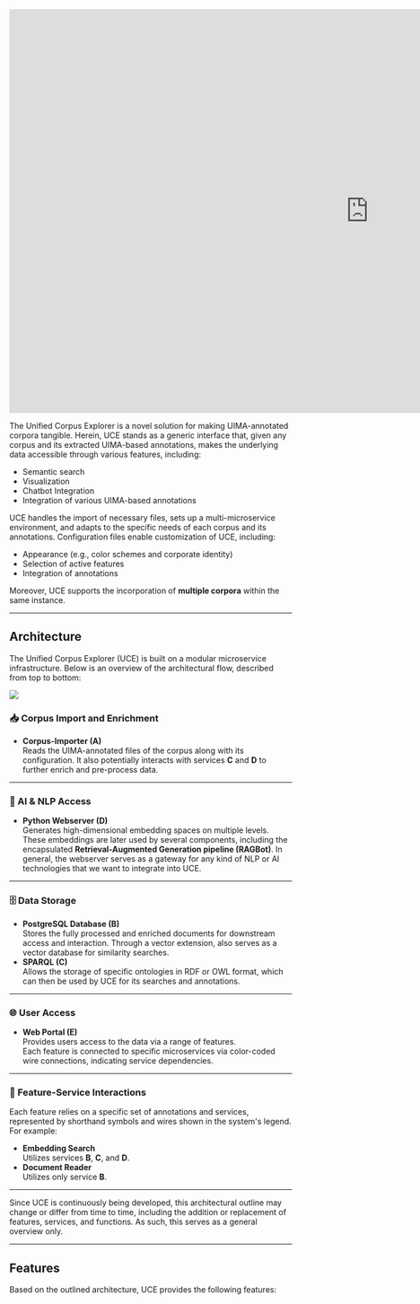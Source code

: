<div class="video-wrapper">
    <iframe width="1280" height="720" src="https://www.youtube.com/embed/f3kB9pNPjsk?si=xxL39RulhGyFAG3D" title="YouTube video player" frameborder="0" allow="accelerometer; autoplay; clipboard-write; encrypted-media; gyroscope; picture-in-picture; web-share" referrerpolicy="strict-origin-when-cross-origin" allowfullscreen></iframe>
</div>

The Unified Corpus Explorer is a novel solution for making UIMA-annotated corpora tangible. Herein, UCE stands as a generic interface that, given any corpus and its extracted UIMA-based annotations, makes the underlying data accessible through various features, including:

- Semantic search  
- Visualization
- Chatbot Integration  
- Integration of various UIMA-based annotations  

UCE handles the import of necessary files, sets up a multi-microservice environment, and adapts to the specific needs of each corpus and its annotations. Configuration files enable customization of UCE, including:

- Appearance (e.g., color schemes and corporate identity)
- Selection of active features
- Integration of annotations

Moreover, UCE supports the incorporation of **multiple corpora** within the same instance.

<hr/>

## Architecture

The Unified Corpus Explorer (UCE) is built on a modular microservice infrastructure. Below is an overview of the architectural flow, described from top to bottom:

<div class="dockpanel">
    <div class="left">
        <img src="./../img/architecture.png"/>
    </div>
    <div class="right">
    <h3>📥 Corpus Import and Enrichment</h3>
    <ul>
    <li><strong>Corpus-Importer (A)</strong><br>
        Reads the UIMA-annotated files of the corpus along with its configuration. It also potentially interacts with services <strong>C</strong> and <strong>D</strong> to further enrich and pre-process data.
    </li>
    </ul>
    <hr/>
    <h3>🧠 AI & NLP Access</h3>
    <ul>
    <li><strong>Python Webserver (D)</strong><br>
        Generates high-dimensional embedding spaces on multiple levels. These embeddings are later used by several components, including the encapsulated <strong>Retrieval-Augmented Generation pipeline (RAGBot)</strong>. In general, the webserver serves as a gateway for any kind of NLP or AI technologies that we want to integrate into UCE.
    </li>
    </ul>
    <hr/>
    <h3>🗄️ Data Storage</h3>
    <ul>
    <li><strong>PostgreSQL Database (B)</strong><br>
        Stores the fully processed and enriched documents for downstream access and interaction. Through a vector extension, also serves as a vector database for similarity searches.
    </li>
    <li><strong>SPARQL (C)</strong><br>
        Allows the storage of specific ontologies in RDF or OWL format, which can then be used by UCE for its searches and annotations.
    </li>
    </ul>
    <hr/>
    <h3>🌐 User Access</h3>
    <ul>
    <li><strong>Web Portal (E)</strong><br>
        Provides users access to the data via a range of features.<br>
        Each feature is connected to specific microservices via color-coded wire connections, indicating service dependencies.
    </li>
    </ul>
    <hr/>
    <h3>🧬 Feature-Service Interactions</h3>
    <p>Each feature relies on a specific set of annotations and services, represented by shorthand symbols and wires shown in the system's legend. For example:</p>
    <ul>
    <li><strong>Embedding Search</strong><br>
        Utilizes services <strong>B</strong>, <strong>C</strong>, and <strong>D</strong>.
    </li>
    <li><strong>Document Reader</strong><br>
        Utilizes only service <strong>B</strong>.
    </li>
    </ul>
    <hr/>
    <p>Since UCE is continuously being developed, this architectural outline may change or differ from time to time, including the addition or replacement of features, services, and functions. As such, this serves as a general overview only.
    </p>
    </div>
</div>

<hr/>

## Features

Based on the outlined architecture, UCE provides the following features:

